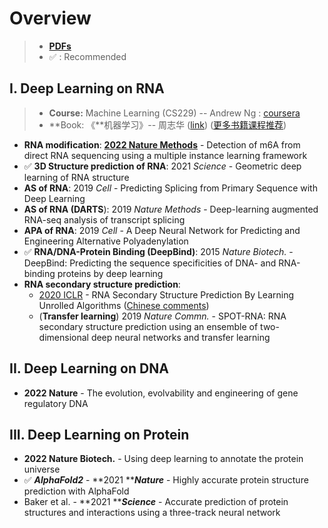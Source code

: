 # Overview

> * [**PDFs**](./)
> * ✅ : Recommended

## I. Deep Learning on RNA

> * **Course:**  Machine Learning (CS229) -- Andrew Ng : [coursera](https://www.coursera.org/learn/machine-learning)
> * **Book:    《**机器学习》-- 周志华 ([link](https://book.douban.com/subject/26708119/))  ([更多书籍课程推荐](https://lulab1.gitbook.io/training/appendix/appendix-i.keep-learning))

* **RNA modification**: [**2022 Nature Methods**](https://doi.org/10.1038/s41592-022-01666-1) - Detection of m6A from direct RNA sequencing using a multiple instance learning framework
* ✅ **3D Structure prediction of RNA**: 2021 _Science_ - Geometric deep learning of RNA structure
* **AS of RNA**: 2019 _Cell_ - Predicting Splicing from Primary Sequence with Deep Learning
* **AS of RNA (DARTS**): 2019 _Nature Methods_ - Deep-learning augmented RNA-seq analysis of transcript splicing
* **APA of RNA**: 2019 _Cell_ - A Deep Neural Network for Predicting and Engineering Alternative Polyadenylation
* ✅ **RNA/DNA-Protein Binding (DeepBind)**: 2015 _Nature Biotech._ - DeepBind: Predicting the sequence specificities of DNA- and RNA-binding proteins by deep learning
* **RNA secondary structure prediction**:&#x20;
  * [2020 ICLR](https://openreview.net/forum?id=S1eALyrYDH) - RNA Secondary Structure Prediction By Learning Unrolled Algorithms ([Chinese comments](https://mp.weixin.qq.com/s/SSFOJfljhRZuOOTErNefig))
  * (**Transfer learning**) 2019 _Nature Commn._ - SPOT-RNA: RNA secondary structure prediction using an ensemble of two-dimensional deep neural networks and transfer learning

## I**I**. Deep Learning on DNA

* **2022 Nature** - The evolution, evolvability and engineering of gene regulatory DNA

## **III. Deep Learning on Protein**

* **2022 Nature Biotech.** - Using deep learning to annotate the protein universe
* ✅  _**AlphaFold2**_ - **2021 **_**Nature**_ - Highly accurate protein structure prediction with AlphaFold
* Baker et al. - **2021 **_**Science**_ - Accurate prediction of protein structures and interactions using a three-track neural network

